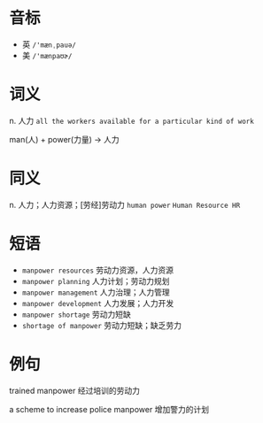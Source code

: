 # 音标

- 英 `/'mænˌpauə/`
- 美 `/'mænpaʊɚ/`

# 词义

n. 人力
`all the workers available for a particular kind of work`



man(人) + power(力量) → 人力

# 同义

n. 人力；人力资源；[劳经]劳动力
`human power` `Human Resource HR`

# 短语

- `manpower resources` 劳动力资源，人力资源
- `manpower planning` 人力计划；劳动力规划
- `manpower management` 人力治理；人力管理
- `manpower development` 人力发展；人力开发
- `manpower shortage` 劳动力短缺
- `shortage of manpower` 劳动力短缺；缺乏劳力

# 例句

trained manpower
经过培训的劳动力

a scheme to increase police manpower
增加警力的计划


